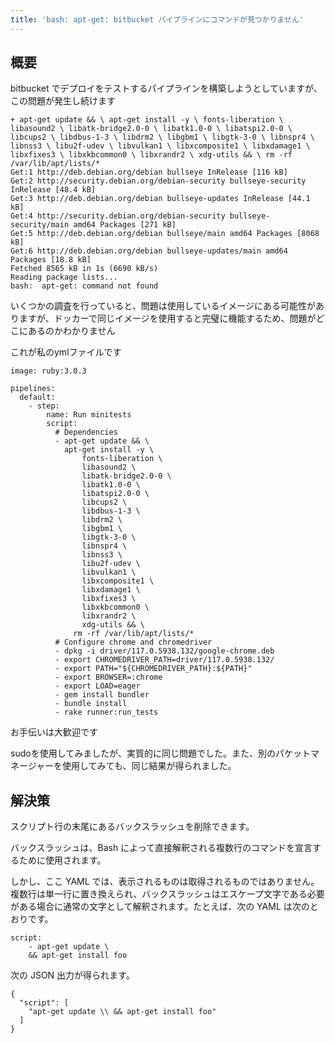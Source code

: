 ```yaml
---
title: 'bash: apt-get: bitbucket パイプラインにコマンドが見つかりません'
---
```


## 概要
bitbucket でデプロイをテストするパイプラインを構築しようとしていますが、この問題が発生し続けます

```
+ apt-get update && \ apt-get install -y \ fonts-liberation \ libasound2 \ libatk-bridge2.0-0 \ libatk1.0-0 \ libatspi2.0-0 \ libcups2 \ libdbus-1-3 \ libdrm2 \ libgbm1 \ libgtk-3-0 \ libnspr4 \ libnss3 \ libu2f-udev \ libvulkan1 \ libxcomposite1 \ libxdamage1 \ libxfixes3 \ libxkbcommon0 \ libxrandr2 \ xdg-utils && \ rm -rf /var/lib/apt/lists/*
Get:1 http://deb.debian.org/debian bullseye InRelease [116 kB]
Get:2 http://security.debian.org/debian-security bullseye-security InRelease [48.4 kB]
Get:3 http://deb.debian.org/debian bullseye-updates InRelease [44.1 kB]
Get:4 http://security.debian.org/debian-security bullseye-security/main amd64 Packages [271 kB]
Get:5 http://deb.debian.org/debian bullseye/main amd64 Packages [8068 kB]
Get:6 http://deb.debian.org/debian bullseye-updates/main amd64 Packages [18.8 kB]
Fetched 8565 kB in 1s (6690 kB/s)
Reading package lists...
bash:  apt-get: command not found

```
いくつかの調査を行っていると、問題は使用しているイメージにある可能性がありますが、ドッカーで同じイメージを使用すると完璧に機能するため、問題がどこにあるのかわかりません

これが私のymlファイルです

```
image: ruby:3.0.3

pipelines:
  default:
    - step:
        name: Run minitests
        script:
          # Dependencies          
          - apt-get update && \
            apt-get install -y \
                fonts-liberation \
                libasound2 \
                libatk-bridge2.0-0 \
                libatk1.0-0 \
                libatspi2.0-0 \
                libcups2 \
                libdbus-1-3 \
                libdrm2 \
                libgbm1 \
                libgtk-3-0 \
                libnspr4 \
                libnss3 \
                libu2f-udev \
                libvulkan1 \
                libxcomposite1 \
                libxdamage1 \
                libxfixes3 \
                libxkbcommon0 \
                libxrandr2 \
                xdg-utils && \
              rm -rf /var/lib/apt/lists/*
          # Configure chrome and chromedriver          
          - dpkg -i driver/117.0.5938.132/google-chrome.deb
          - export CHROMEDRIVER_PATH=driver/117.0.5938.132/
          - export PATH="${CHROMEDRIVER_PATH}:${PATH}"
          - export BROWSER=:chrome
          - export LOAD=eager
          - gem install bundler
          - bundle install
          - rake runner:run_tests

```
お手伝いは大歓迎です

sudoを使用してみましたが、実質的に同じ問題でした。また、別のパケットマネージャーを使用してみても、同じ結果が得られました。

## 解決策
スクリプト行の末尾にあるバックスラッシュを削除できます。

バックスラッシュは、Bash によって直接解釈される複数行のコマンドを宣言するために使用されます。

しかし、ここ YAML では、表示されるものは取得されるものではありません。複数行は単一行に置き換えられ、バックスラッシュはエスケープ文字である必要がある場合に通常の文字として解釈されます。たとえば、次の YAML は次のとおりです。

```
script:
    - apt-get update \
    && apt-get install foo

```
次の JSON 出力が得られます。

```
{
  "script": [
    "apt-get update \\ && apt-get install foo"
  ]
}

```
